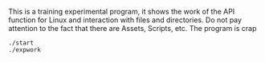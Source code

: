 This is a training experimental program, it shows the work of the API function for Linux and interaction with files and directories. Do not pay attention to the fact that there are Assets, Scripts, etc. The program is crap
```
./start
./expwork
```
